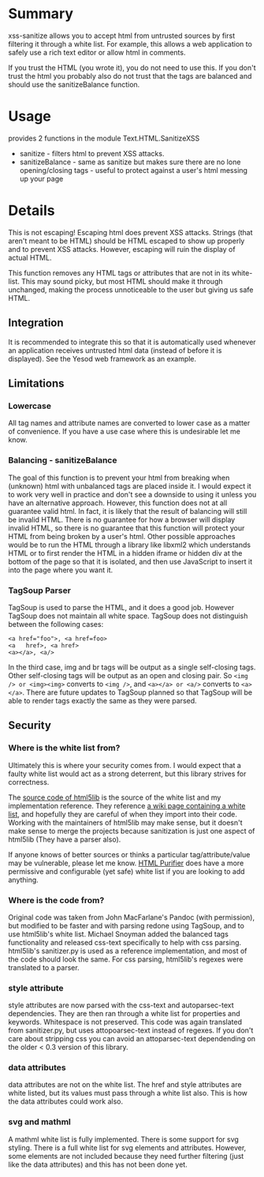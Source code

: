 # Summary

xss-sanitize allows you to accept html from untrusted sources by first filtering it through a white list.
For example, this allows a web application to safely use a rich text editor or allow html in comments.

If you trust the HTML (you wrote it), you do not need to use this.
If you don't trust the html you probably also do not trust that the tags are balanced and should use the sanitizeBalance function.

# Usage

provides 2 functions in the module Text.HTML.SanitizeXSS

* sanitize - filters html to prevent XSS attacks.
* sanitizeBalance - same as sanitize but makes sure there are no lone opening/closing tags - useful to protect against a user's html messing up your page


# Details

This is not escaping! Escaping html does prevent XSS attacks. Strings (that aren't meant to be HTML) should be HTML escaped to show up properly and to prevent XSS attacks. However, escaping will ruin the display of actual HTML.

This function removes any HTML tags or attributes that are not in its white-list. This may sound picky, but most HTML should make it through unchanged, making the process unnoticeable to the user but giving us safe HTML. 


## Integration

It is recommended to integrate this so that it is automatically used whenever an application receives untrusted html data (instead of before it is displayed). See the Yesod web framework as an example.


## Limitations

### Lowercase

All tag names and attribute names are converted to lower case as a matter of convenience. If you have a use case where this is undesirable let me know.

### Balancing - sanitizeBalance

The goal of this function is to prevent your html from breaking when (unknown) html with unbalanced tags are placed inside it. I would expect it to work very well in practice and don't see a downside to using it unless you have an alternative approach. However, this function does not at all guarantee valid html. In fact, it is likely that the result of balancing will still be invalid HTML. There is no guarantee for how a browser will display invalid HTML, so there is no guarantee that this function will protect your HTML from being broken by a user's html. Other possible approaches would be to run the HTML through a library like libxml2 which understands HTML or to first render the HTML in a hidden iframe or hidden div at the bottom of the page so that it is isolated, and then use JavaScript to insert it into the page where you want it.

### TagSoup Parser

TagSoup is used to parse the HTML, and it does a good job. However TagSoup does not maintain all white space. TagSoup does not distinguish between the following cases:

    <a href="foo">, <a href=foo>
    <a   href>, <a href>
    <a></a>, <a/>

In the third case, img and br tags will be output as a single self-closing tags. Other self-closing tags will be output as an open and closing pair. So `<img /> or <img><img>` converts to `<img />`, and `<a></a> or <a/>` converts to `<a></a>`.  There are future updates to TagSoup planned so that TagSoup will be able to render tags exactly the same as they were parsed.


## Security

### Where is the white list from?

Ultimately this is where your security comes from. I would expect that a faulty white list would act as a strong deterrent, but this library strives for correctness.

The [source code of html5lib](http://code.google.com/p/html5lib/source/browse/python/html5lib/sanitizer.py) is the source of the white list and my implementation reference. They reference [a wiki page containing a white list](http://wiki.whatwg.org/wiki/Sanitization_rules), and hopefully they are careful of when they import into their code. Working with the maintainers of html5lib may make sense, but it doesn't make sense to merge the projects because sanitization is just one aspect of html5lib (They have a parser also).

If anyone knows of better sources or thinks a particular tag/attribute/value may be vulnerable, please let me know.
[HTML Purifier](http://htmlpurifier.org/live/smoketests/printDefinition.php) does have a more permissive and configurable (yet safe) white list if you are looking to add anything.

### Where is the code from?

Original code was taken from John MacFarlane's Pandoc (with permission), but modified to be faster and with parsing redone using TagSoup, and to use html5lib's white list.
Michael Snoyman added the balanced tags functionality and released css-text specifically to help with css parsing.
html5lib's sanitizer.py is used as a reference implementation, and most of the code should look the same. For css parsing, html5lib's regexes were translated to a parser.

### style attribute

style attributes are now parsed with the css-text and autoparsec-text dependencies. They are then ran through a white list for properties and keywords. Whitespace is not preserved. This code was again translated from sanitizer.py, but uses attopoarsec-text instead of regexes. If you don't care about stripping css you can avoid an attoparsec-text dependending on the older < 0.3 version of this library.

### data attributes

data attributes are not on the white list.
The href and style attributes are white listed, but its values must pass through a white list also. This is how the data attributes could work also.

### svg and mathml

A mathml white list is fully implemented. There is some support for svg styling. 
There is a full white list for svg elements and attributes. However, some elements are not included because they need further filtering (just like the data attributes) and this has not been done yet.

